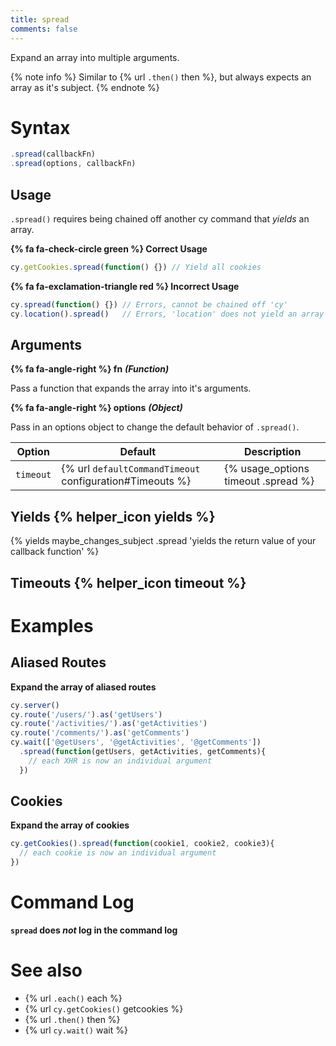 ```yaml
---
title: spread
comments: false
---
```


Expand an array into multiple arguments.

{% note info %}
Similar to {% url `.then()` then %}, but always expects an array as it's subject.
{% endnote %}

# Syntax

```javascript
.spread(callbackFn)
.spread(options, callbackFn)
```

## Usage

`.spread()` requires being chained off another cy command that *yields* an array.

**{% fa fa-check-circle green %} Correct Usage**

```javascript
cy.getCookies.spread(function() {}) // Yield all cookies
```

**{% fa fa-exclamation-triangle red %} Incorrect Usage**

```javascript
cy.spread(function() {}) // Errors, cannot be chained off 'cy'
cy.location().spread()   // Errors, 'location' does not yield an array
```

## Arguments

**{% fa fa-angle-right %} fn** ***(Function)***

Pass a function that expands the array into it's arguments.

**{% fa fa-angle-right %} options** ***(Object)***

Pass in an options object to change the default behavior of `.spread()`.

Option | Default | Description
--- | --- | ---
`timeout` | {% url `defaultCommandTimeout` configuration#Timeouts %} | {% usage_options timeout .spread %}

## Yields {% helper_icon yields %}

{% yields maybe_changes_subject .spread 'yields the return value of your callback function' %}

## Timeouts {% helper_icon timeout %}

# Examples

## Aliased Routes

**Expand the array of aliased routes**

```javascript
cy.server()
cy.route('/users/').as('getUsers')
cy.route('/activities/').as('getActivities')
cy.route('/comments/').as('getComments')
cy.wait(['@getUsers', '@getActivities', '@getComments'])
  .spread(function(getUsers, getActivities, getComments){
    // each XHR is now an individual argument
  })
```

## Cookies

**Expand the array of cookies**

```javascript
cy.getCookies().spread(function(cookie1, cookie2, cookie3){
  // each cookie is now an individual argument
})
```

# Command Log

**`spread` does *not* log in the command log**

# See also

- {% url `.each()` each %}
- {% url `cy.getCookies()` getcookies %}
- {% url `.then()` then %}
- {% url `cy.wait()` wait %}
